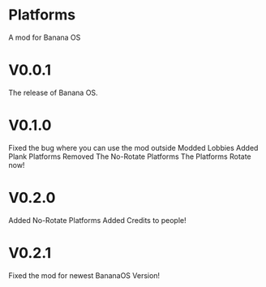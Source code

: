 # Platforms
A mod for Banana OS
# V0.0.1
The release of Banana OS.
# V0.1.0
Fixed the bug where you can use the mod outside Modded Lobbies
Added Plank Platforms
Removed The No-Rotate Platforms
The Platforms Rotate now!
# V0.2.0
Added No-Rotate Platforms
Added Credits to people!
# V0.2.1
Fixed the mod for newest BananaOS Version!
